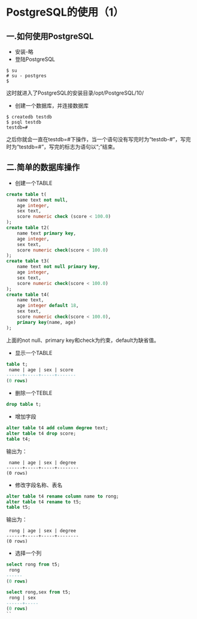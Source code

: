 # PostgreSQL的使用（1）
## 一.如何使用PostgreSQL
* 安装-略
* 登陆PostgreSQL
```shell
$ su
# su - postgres
$ 
```
这时就进入了PostgreSQL的安装目录/opt/PostgreSQL/10/
* 创建一个数据库，并连接数据库
```shell
$ createdb testdb
$ psql testdb
testdb=#
```
之后你就会一直在testdb=#下操作，当一个语句没有写完时为“testdb-#”，写完时为“testdb=#”，写完的标志为语句以“;”结束。
## 二.简单的数据库操作
* 创建一个TABLE
```sql
create table t(
    name text not null,
    age integer,
    sex text,
    score numeric check (score < 100.0)
);
create table t2(
    name text primary key,
    age integer,
    sex text,
    score numeric check(score < 100.0)
);
create table t3(
    name text not null primary key,
    age integer,
    sex text,
    score numeric check(score < 100.0)
);
create table t4(
    name text,
    age integer default 18,
    sex text,
    score numeric check(score < 100.0),
    primary key(name, age)
);

```
上面的not null、primary key和check为约束，default为缺省值。
* 显示一个TABLE
```sql
table t;
 name | age | sex | score 
------+-----+-----+-------
(0 rows)
```
* 删除一个TEBLE
```sql
drop table t;
```
* 增加字段
```sql
alter table t4 add column degree text;
alter table t4 drop score;
table t4;
```
输出为：
```
 name | age | sex | degree 
------+-----+-----+--------
(0 rows)
```
* 修改字段名称、表名
```sql
alter table t4 rename column name to rong;
alter table t4 rename to t5;
table t5;
```
输出为：
```
 rong | age | sex | degree 
------+-----+-----+--------
(0 rows)
```
* 选择一个列
```sql
select rong from t5;
 rong 
------
(0 rows)

select rong,sex from t5;
 rong | sex 
------+-----
(0 rows)
``
